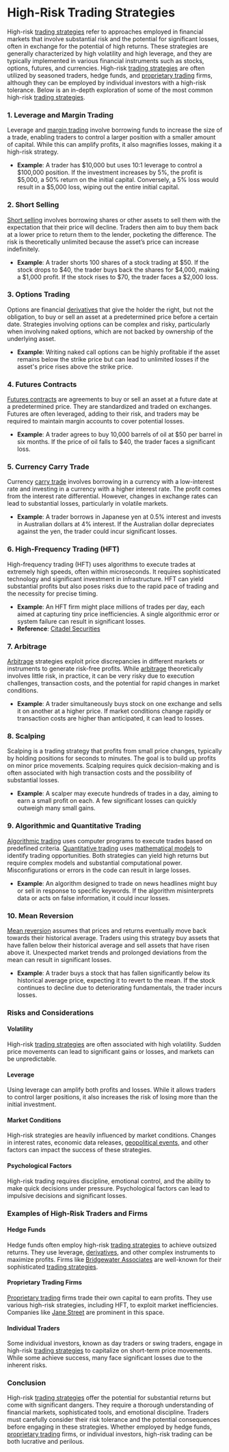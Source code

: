 # High-Risk Trading Strategies

High-risk [trading strategies](../t/trading_strategies.md) refer to approaches employed in financial markets that involve substantial risk and the potential for significant losses, often in exchange for the potential of high returns. These strategies are generally characterized by high volatility and high leverage, and they are typically implemented in various financial instruments such as stocks, options, futures, and currencies. High-risk [trading strategies](../t/trading_strategies.md) are often utilized by seasoned traders, hedge funds, and [proprietary trading](../p/proprietary_trading.md) firms, although they can be employed by individual investors with a high-risk tolerance. Below is an in-depth exploration of some of the most common high-risk [trading strategies](../t/trading_strategies.md).

### 1. Leverage and Margin Trading

Leverage and [margin trading](../m/margin_trading.md) involve borrowing funds to increase the size of a trade, enabling traders to control a larger position with a smaller amount of capital. While this can amplify profits, it also magnifies losses, making it a high-risk strategy.

- **Example**: A trader has $10,000 but uses 10:1 leverage to control a $100,000 position. If the investment increases by 5%, the profit is $5,000, a 50% return on the initial capital. Conversely, a 5% loss would result in a $5,000 loss, wiping out the entire initial capital.

### 2. Short Selling

[Short selling](../s/short_selling.md) involves borrowing shares or other assets to sell them with the expectation that their price will decline. Traders then aim to buy them back at a lower price to return them to the lender, pocketing the difference. The risk is theoretically unlimited because the asset’s price can increase indefinitely.

- **Example**: A trader shorts 100 shares of a stock trading at $50. If the stock drops to $40, the trader buys back the shares for $4,000, making a $1,000 profit. If the stock rises to $70, the trader faces a $2,000 loss.

### 3. Options Trading

Options are financial [derivatives](../d/derivatives.md) that give the holder the right, but not the obligation, to buy or sell an asset at a predetermined price before a certain date. Strategies involving options can be complex and risky, particularly when involving naked options, which are not backed by ownership of the underlying asset.

- **Example**: Writing naked call options can be highly profitable if the asset remains below the strike price but can lead to unlimited losses if the asset's price rises above the strike price.

### 4. Futures Contracts

[Futures contracts](../f/futures_contracts.md) are agreements to buy or sell an asset at a future date at a predetermined price. They are standardized and traded on exchanges. Futures are often leveraged, adding to their risk, and traders may be required to maintain margin accounts to cover potential losses.

- **Example**: A trader agrees to buy 10,000 barrels of oil at $50 per barrel in six months. If the price of oil falls to $40, the trader faces a significant loss.

### 5. Currency Carry Trade

Currency [carry trade](../c/carry_trade.md) involves borrowing in a currency with a low-interest rate and investing in a currency with a higher interest rate. The profit comes from the interest rate differential. However, changes in exchange rates can lead to substantial losses, particularly in volatile markets.

- **Example**: A trader borrows in Japanese yen at 0.5% interest and invests in Australian dollars at 4% interest. If the Australian dollar depreciates against the yen, the trader could incur significant losses.

### 6. High-Frequency Trading (HFT)

High-frequency trading (HFT) uses algorithms to execute trades at extremely high speeds, often within microseconds. It requires sophisticated technology and significant investment in infrastructure. HFT can yield substantial profits but also poses risks due to the rapid pace of trading and the necessity for precise timing.

- **Example**: An HFT firm might place millions of trades per day, each aimed at capturing tiny price inefficiencies. A single algorithmic error or system failure can result in significant losses.
- **Reference**: [Citadel Securities](https://www.citadelsecurities.com/)

### 7. Arbitrage

[Arbitrage](../a/arbitrage.md) strategies exploit price discrepancies in different markets or instruments to generate risk-free profits. While [arbitrage](../a/arbitrage.md) theoretically involves little risk, in practice, it can be very risky due to execution challenges, transaction costs, and the potential for rapid changes in market conditions.

- **Example**: A trader simultaneously buys stock on one exchange and sells it on another at a higher price. If market conditions change rapidly or transaction costs are higher than anticipated, it can lead to losses.

### 8. Scalping

Scalping is a trading strategy that profits from small price changes, typically by holding positions for seconds to minutes. The goal is to build up profits on minor price movements. Scalping requires quick decision-making and is often associated with high transaction costs and the possibility of substantial losses.

- **Example**: A scalper may execute hundreds of trades in a day, aiming to earn a small profit on each. A few significant losses can quickly outweigh many small gains.

### 9. Algorithmic and Quantitative Trading

[Algorithmic trading](../a/algorithmic_trading.md) uses computer programs to execute trades based on predefined criteria. [Quantitative trading](../q/quantitative_trading.md) uses [mathematical models](../m/mathematical_models_in_trading.md) to identify trading opportunities. Both strategies can yield high returns but require complex models and substantial computational power. Misconfigurations or errors in the code can result in large losses.

- **Example**: An algorithm designed to trade on news headlines might buy or sell in response to specific keywords. If the algorithm misinterprets data or acts on false information, it could incur losses.

### 10. Mean Reversion

[Mean reversion](../m/mean_reversion.md) assumes that prices and returns eventually move back towards their historical average. Traders using this strategy buy assets that have fallen below their historical average and sell assets that have risen above it. Unexpected market trends and prolonged deviations from the mean can result in significant losses.

- **Example**: A trader buys a stock that has fallen significantly below its historical average price, expecting it to revert to the mean. If the stock continues to decline due to deteriorating fundamentals, the trader incurs losses.

### Risks and Considerations

#### Volatility

High-risk [trading strategies](../t/trading_strategies.md) are often associated with high volatility. Sudden price movements can lead to significant gains or losses, and markets can be unpredictable.

#### Leverage

Using leverage can amplify both profits and losses. While it allows traders to control larger positions, it also increases the risk of losing more than the initial investment.

#### Market Conditions

High-risk strategies are heavily influenced by market conditions. Changes in interest rates, economic data releases, [geopolitical events](../g/geopolitical_events.md), and other factors can impact the success of these strategies.

#### Psychological Factors

High-risk trading requires discipline, emotional control, and the ability to make quick decisions under pressure. Psychological factors can lead to impulsive decisions and significant losses.

### Examples of High-Risk Traders and Firms

#### Hedge Funds

Hedge funds often employ high-risk [trading strategies](../t/trading_strategies.md) to achieve outsized returns. They use leverage, [derivatives](../d/derivatives.md), and other complex instruments to maximize profits. Firms like [Bridgewater Associates](https://www.bridgewater.com/) are well-known for their sophisticated [trading strategies](../t/trading_strategies.md).

#### Proprietary Trading Firms

[Proprietary trading](../p/proprietary_trading.md) firms trade their own capital to earn profits. They use various high-risk strategies, including HFT, to exploit market inefficiencies. Companies like [Jane Street](https://www.janestreet.com/) are prominent in this space.

#### Individual Traders

Some individual investors, known as day traders or swing traders, engage in high-risk [trading strategies](../t/trading_strategies.md) to capitalize on short-term price movements. While some achieve success, many face significant losses due to the inherent risks.

### Conclusion

High-risk [trading strategies](../t/trading_strategies.md) offer the potential for substantial returns but come with significant dangers. They require a thorough understanding of financial markets, sophisticated tools, and emotional discipline. Traders must carefully consider their risk tolerance and the potential consequences before engaging in these strategies. Whether employed by hedge funds, [proprietary trading](../p/proprietary_trading.md) firms, or individual investors, high-risk trading can be both lucrative and perilous.
